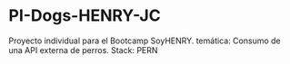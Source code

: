 # PI-Dogs-HENRY-JC
Proyecto individual para el Bootcamp SoyHENRY. temática: Consumo de una API externa de perros. Stack: PERN

